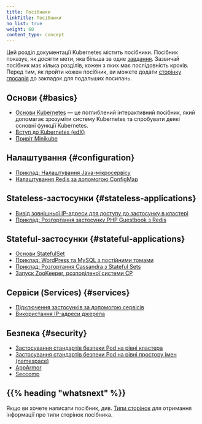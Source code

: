 ```yaml
---
title: Посібники
linkTitle: Посібники
no_list: true
weight: 60
сontent_type: concept
---
```


<!-- overview -->

Цей розділ документації Kubernetes містить посібники. Посібник показує, як досягти мети, яка більша за одне [завдання](/docs/tasks/). Зазвичай посібник має кілька розділів, кожен з яких має послідовність кроків. Перед тим, як пройти кожен посібник, ви можете додати [сторінку глосарія](/docs/reference/glossary/) до закладок для подальших посилань.

<!-- body -->

## Основи {#basics}

* [Основи Kubernetes](/docs/tutorials/kubernetes-basics/) — це поглиблений інтерактивний посібник, який допомагає зрозуміти систему Kubernetes та спробувати деякі основні функції Kubernetes.
* [Вступ до Kubernetes (edX)](https://www.edx.org/course/introduction-kubernetes-linuxfoundationx-lfs158x#)
* [Привіт Minikube](/uk/docs/tutorials/hello-minikube/)

## Налаштування {#configuration}

* [Приклад: Налаштування Java-мікросервісу](/docs/tutorials/configuration/configure-java-microservice/)
* [Налаштування Redis за допомогою ConfigMap](/docs/tutorials/configuration/configure-redis-using-configmap/)

## Stateless-застосунки {#stateless-applications}

* [Вивід зовнішньої IP-адреси для доступу до застосунку в кластері](/docs/tutorials/stateless-application/expose-external-ip-address/)
* [Приклад: Розгортання застосунку PHP Guestbook з Redis](/docs/tutorials/stateless-application/guestbook/)

## Stateful-застосунки {#stateful-applications}

* [Основи StatefulSet](/docs/tutorials/stateful-application/basic-stateful-set/)
* [Приклад: WordPress та MySQL з постійними томами](/docs/tutorials/stateful-application/mysql-wordpress-persistent-volume/)
* [Приклад: Розгортання Cassandra з Stateful Sets](/docs/tutorials/stateful-application/cassandra/)
* [Запуск ZooKeeper, розподіленої системи CP](/docs/tutorials/stateful-application/zookeeper/)

## Сервіси (Services) {#services}

* [Підключення застосунків за допомогою сервісів](/docs/tutorials/services/connect-applications-service/)
* [Використання IP-адреси джерела](/docs/tutorials/services/source-ip/)

## Безпека {#security}

* [Застосування стандартів безпеки Pod на рівні кластера](/docs/tutorials/security/cluster-level-pss/)
* [Застосування стандартів безпеки Pod на рівні простору імен (namespace)](/docs/tutorials/security/ns-level-pss/)
* [AppArmor](/docs/tutorials/security/apparmor/)
* [Seccomp](/docs/tutorials/security/seccomp/)

## {{% heading "whatsnext" %}}

Якщо ви хочете написати посібник, див. [Типи сторінок](/docs/contribute/style/page-content-types/) для отримання інформації про типи сторінок посібника.
